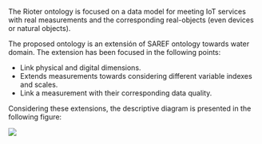 The Rioter ontology is focused on a data model for meeting IoT services with real measurements and the corresponding real-objects (even devices or natural objects).

The proposed ontology is an extensión of SAREF ontology towards water domain.	The  extension has been focused in the following points: 

* Link physical and digital dimensions.
* Extends measurements towards considering different variable indexes and scales. 
* Link a measurement with their corresponding data quality.  

Considering these extensions, the descriptive diagram is presented in the following figure: 

![](../../img/rioter.png)
